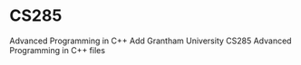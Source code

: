 # CS285
Advanced Programming in C++
Add Grantham University CS285 Advanced Programming in C++ files
